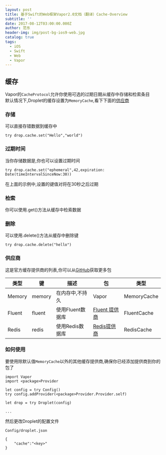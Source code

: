 ```yaml
---
layout: post
title: 基于Swift的Web框架Vapor2.0文档（翻译）Cache-Overview
subtitle: ''
date: 2017-08-12T03:00:00.000Z
author: 范东
header-img: img/post-bg-ios9-web.jpg
catalog: true
tags:
  - iOS
  - Swift
  - Web
  - Vapor
---
```


## 缓存

Vapor的`CacheProtocol`允许你使用可选的过期日期从缓存中存储和检索条目  
默认情况下,Droplet的缓存设置为`MemoryCache`,看下下面的[供应商](http://www.jianshu.com/p/155866779a8e/#供应商)

### 存储

可以直接存错数据到缓存中

```
try drop.cache.set("Hello","world")
```

### 过期时间

当你存储数据是,你也可以设置过期时间

```
try drop.cache.set("ephemeral",42,expiration: Date(timeIntervalSinceNow:30))
```

在上面的示例中,设置的键值对将在30秒之后过期

### 检索

你可以使用.get\(\)方法从缓存中检索数据

### 删除

可以使用.delete\(\)方法从缓存中删除键

```
try drop.cache.delete("hello")
```

### 供应商

这是官方缓存提供商的列表,你可以从[GitHub](https://github.com/search?utf8=✓&q=topic%3Avapor-provider+topic%3Acache&type=Repositories)获取更多包

| 类型 | 键 | 描述 | 包 | 类型 |
| --- | --- | --- | --- | --- |
| Memory | memory | 在内存中,不持久 | Vapor | MemoryCache |
| Fluent | fluent | 使用Fluent数据库 | [Fluent 提供商](http://www.jianshu.com/p/5a2f6965f73b) | FluentCache |
| Redis | redis | 使用Redis数据库 | [Redis提供商](https://docs.vapor.codes/2.0/redis/package/) | RedisCache |

### 如何使用

要使用除默认值`MemoryCache`以外的其他缓存提供商,确保你已经添加提供商到你的包了

```
import Vapor
import <package>Provider

let config = try Config()
try config.addProvider(<package>Provider.Provider.self)

let drop = try Droplet(config)

...
```

然后更改Droplet的配置文件

```
Config/droplet.json
```

```
{
    "cache":"<key>"
}
```



